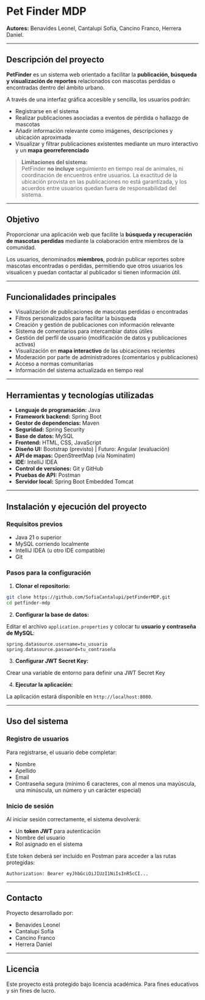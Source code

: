 
#  Pet Finder MDP

**Autores:** 
Benavides Leonel, Cantalupi Sofía, Cancino Franco, Herrera Daniel.

---

##  Descripción del proyecto

**PetFinder** es un sistema web orientado a facilitar la **publicación, búsqueda y visualización de reportes** relacionados con mascotas perdidas o encontradas dentro del ámbito urbano.

A través de una interfaz gráfica accesible y sencilla, los usuarios podrán:

- Registrarse en el sistema
- Realizar publicaciones asociadas a eventos de pérdida o hallazgo de mascotas
- Añadir información relevante como imágenes, descripciones y ubicación aproximada
- Visualizar y filtrar publicaciones existentes mediante un muro interactivo y un **mapa georreferenciado**

>  **Limitaciones del sistema:**  
> PetFinder **no incluye** seguimiento en tiempo real de animales, ni coordinación de encuentros entre usuarios. La exactitud de la ubicación provista en las publicaciones no está garantizada, y los acuerdos entre usuarios quedan fuera de responsabilidad del sistema.

---

##  Objetivo

Proporcionar una aplicación web que facilite la **búsqueda y recuperación de mascotas perdidas** mediante la colaboración entre miembros de la comunidad.

Los usuarios, denominados **miembros**, podrán publicar reportes sobre mascotas encontradas o perdidas, permitiendo que otros usuarios los visualicen y puedan contactar al publicador si tienen información útil.

---

##  Funcionalidades principales

-  Visualización de publicaciones de mascotas perdidas o encontradas  
-  Filtros personalizados para facilitar la búsqueda  
-  Creación y gestión de publicaciones con información relevante  
-  Sistema de comentarios para intercambiar datos útiles  
-  Gestión del perfil de usuario (modificación de datos y publicaciones activas)  
-  Visualización en **mapa interactivo** de las ubicaciones recientes  
-  Moderación por parte de administradores (comentarios y publicaciones)  
-  Acceso a normas comunitarias  
-  Información del sistema actualizada en tiempo real

---

##  Herramientas y tecnologías utilizadas

- **Lenguaje de programación:** Java
- **Framework backend:** Spring Boot
- **Gestor de dependencias:** Maven
- **Seguridad:** Spring Security
- **Base de datos:** MySQL
- **Frontend:** HTML, CSS, JavaScript
- **Diseño UI:** Bootstrap (previsto) | Futuro: Angular (evaluación)
- **API de mapas:** OpenStreetMap (vía Nominatim)
- **IDE:** IntelliJ IDEA
- **Control de versiones:** Git y GitHub
- **Pruebas de API:** Postman
- **Servidor local:** Spring Boot Embedded Tomcat

---

##  Instalación y ejecución del proyecto

### Requisitos previos

- Java 21 o superior
- MySQL corriendo localmente
- IntelliJ IDEA (u otro IDE compatible)
- Git

### Pasos para la configuración

1. **Clonar el repositorio:**

```bash
git clone https://github.com/SofiaCantalupi/petFinderMDP.git
cd petfinder-mdp
```

2. **Configurar la base de datos:**

Editar el archivo `application.properties` y colocar tu **usuario y contraseña de MySQL**:

```properties
spring.datasource.username=tu_usuario
spring.datasource.password=tu_contraseña
```

3. **Configurar JWT Secret Key:**

Crear una variable de entorno para definir una JWT Secret Key


4. **Ejecutar la aplicación:**


La aplicación estará disponible en `http://localhost:8080`.

---

##  Uso del sistema

### Registro de usuarios

Para registrarse, el usuario debe completar:

- Nombre
- Apellido
- Email
- Contraseña segura (mínimo 6 caracteres, con al menos una mayúscula, una minúscula, un número y un carácter especial)

### Inicio de sesión

Al iniciar sesión correctamente, el sistema devolverá:

- Un **token JWT** para autenticación
- Nombre del usuario
- Rol asignado en el sistema

Este token deberá ser incluido en Postman para acceder a las rutas protegidas:

```
Authorization: Bearer eyJhbGciOiJIUzI1NiIsInR5cCI...
```

---

## Contacto

Proyecto desarrollado por:

- Benavides Leonel  
- Cantalupi Sofía  
- Cancino Franco  
- Herrera Daniel

---

## Licencia

Este proyecto está protegido bajo licencia académica. Para fines educativos y sin fines de lucro.
